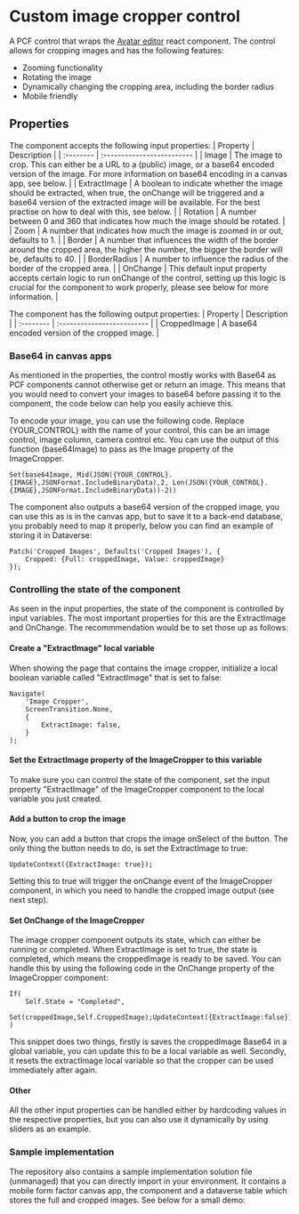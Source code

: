# Custom image cropper control

A PCF control that wraps the [Avatar editor](https://www.npmjs.com/package/react-avatar-editor) react component. The control allows for cropping images and has the following features:
 - Zooming functionality
 - Rotating the image
 - Dynamically changing the cropping area, including the border radius
 - Mobile friendly

## Properties
The component accepts the following input properties:
| Property | Description                |
| :-------- | :------------------------- |
| Image | The image to crop. This can either be a URL to a (public) image, or a base64 encoded version of the image. For more information on base64 encoding in a canvas app, see below. |
| ExtractImage | A boolean to indicate whether the image should be extracted, when true, the onChange will be triggered and a base64 version of the extracted image will be available. For the best practise on how to deal with this, see below. |
| Rotation | A number between 0 and 360 that indicates how much the image should be rotated.   |
| Zoom | A number that indicates how much the image is zoomed in or out, defaults to 1.  |
| Border | A number that influences the width of the border around the cropped area, the higher the number, the bigger the border will be, defaults to 40.  |
| BorderRadius | A number to influence the radius of the border of the cropped area.  |
| OnChange | This default input property accepts certain logic to run onChange of the control, setting up this logic is crucial for the component to work properly, please see below for more information.  |

The component has the following output properties:
| Property | Description                |
| :-------- | :------------------------- |
| CroppedImage | A base64 encoded version of the cropped image. |

### Base64 in canvas apps

As mentioned in the properties, the control mostly works with Base64 as PCF components cannot otherwise get or return an image. This means that you would need to convert your images to base64 before passing it to the component, the code below can help you easily achieve this.

To encode your image, you can use the following code. Replace {YOUR_CONTROL} with the name of your control, this can be an image control, image column, camera control etc. You can use the output of this function (base64Image) to pass as the Image property of the ImageCropper.

```
Set(base64Image, Mid(JSON({YOUR_CONTROL}.{IMAGE},JSONFormat.IncludeBinaryData),2, Len(JSON({YOUR_CONTROL}.{IMAGE},JSONFormat.IncludeBinaryData))-2))
```

The component also outputs a base64 version of the cropped image, you can use this as is in the canvas app, but to save it to a back-end database, you probably need to map it properly, below you can find an example of storing it in Dataverse:

```
Patch('Cropped Images', Defaults('Cropped Images'), {
    Cropped: {Full: croppedImage, Value: croppedImage}
});
```

### Controlling the state of the component

As seen in the input properties, the state of the component is controlled by input variables. The most important properties for this are the ExtractImage and OnChange. The recommmendation would be to set those up as follows:

#### Create a "ExtractImage" local variable
When showing the page that contains the image cropper, initialize a local boolean variable called "ExtractImage" that is set to false:
```
Navigate(
    'Image Cropper',
    ScreenTransition.None,
    {
        ExtractImage: false,
    }
);
```

#### Set the ExtractImage property of the ImageCropper to this variable
To make sure you can control the state of the component, set the input property "ExtractImage" of the ImageCropper component to the local variable you just created.

#### Add a button to crop the image
Now, you can add a button that crops the image onSelect of the button. The only thing the button needs to do, is set the ExtractImage to true:

```
UpdateContext({ExtractImage: true});
```

Setting this to true will trigger the onChange event of the ImageCropper component, in which you need to handle the cropped image output (see next step).

#### Set OnChange of the ImageCropper
The image cropper component outputs its state, which can either be running or completed. When ExtractImage is set to true, the state is completed, which means the croppedImage is ready to be saved. You can handle this by using the following code in the OnChange property of the ImageCropper component:

```
If(
    Self.State = "Completed",
    Set(croppedImage,Self.CroppedImage);UpdateContext({ExtractImage:false})
)
```

This snippet does two things, firstly is saves the croppedImage Base64 in a global variable, you can update this to be a local variable as well. Secondly, it resets the extractImage local variable so that the cropper can be used immediately after again.

#### Other
All the other input properties can be handled either by hardcoding values in the respective properties, but you can also use it dynamically by using sliders as an example.

### Sample implementation

The repository also contains a sample implementation solution file (unmanaged) that you can directly import in your environment. It contains a mobile form factor canvas app, the component and a dataverse table which stores the full and cropped images. See below for a small demo:







